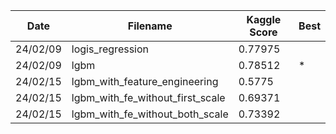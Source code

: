 | Date | Filename | Kaggle Score | Best |
|---|---|---|---|
| 24/02/09 | logis_regression | 0.77975 |  |
| 24/02/09 | lgbm | 0.78512 | * |
| 24/02/15 | lgbm_with_feature_engineering | 0.5775 |  |
| 24/02/15 | lgbm_with_fe_without_first_scale | 0.69371 |  |
| 24/02/15 | lgbm_with_fe_without_both_scale | 0.73392 |  |